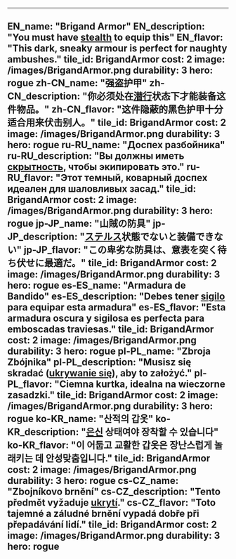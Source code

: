 ---

EN_name: "Brigand Armor"
EN_description: "You must have <u>stealth</u> to equip this"
EN_flavor: "This dark, sneaky armour is perfect for naughty ambushes."
tile_id: BrigandArmor
cost: 2
image: /images/BrigandArmor.png
durability: 3
hero: rogue
zh-CN_name: "强盗护甲"
zh-CN_description: "你必须处在<u>潜行</u>状态下才能装备这件物品。"
zh-CN_flavor: "这件隐蔽的黑色护甲十分适合用来伏击别人。"
tile_id: BrigandArmor
cost: 2
image: /images/BrigandArmor.png
durability: 3
hero: rogue
ru-RU_name: "Доспех разбойника"
ru-RU_description: "Вы должны иметь <u>скрытность</u>, чтобы экипировать это."
ru-RU_flavor: "Этот темный, коварный доспех идеален для шаловливых засад."
tile_id: BrigandArmor
cost: 2
image: /images/BrigandArmor.png
durability: 3
hero: rogue
jp-JP_name: "山賊の防具"
jp-JP_description: "<u>ステルス</u>状態でないと装備できない"
jp-JP_flavor: "この卑劣な防具は、意表を突く待ち伏せに最適だ。"
tile_id: BrigandArmor
cost: 2
image: /images/BrigandArmor.png
durability: 3
hero: rogue
es-ES_name: "Armadura de Bandido"
es-ES_description: "Debes tener <u>sigilo</u> para equipar esta armadura"
es-ES_flavor: "Esta armadura oscura y sigilosa es perfecta para emboscadas traviesas."
tile_id: BrigandArmor
cost: 2
image: /images/BrigandArmor.png
durability: 3
hero: rogue
pl-PL_name: "Zbroja Zbójnika"
pl-PL_description: "Musisz się skradać (<u>ukrywanie się</u>), aby to założyć."
pl-PL_flavor: "Ciemna kurtka, idealna na wieczorne zasadzki."
tile_id: BrigandArmor
cost: 2
image: /images/BrigandArmor.png
durability: 3
hero: rogue
ko-KR_name: "산적의 갑옷"
ko-KR_description: "<u>은신</u> 상태여야 장착할 수 있습니다"
ko-KR_flavor: "이 어둡고 교활한 갑옷은 장난스럽게 놀래키는 데 안성맞춤입니다."
tile_id: BrigandArmor
cost: 2
image: /images/BrigandArmor.png
durability: 3
hero: rogue
cs-CZ_name: "Zbojníkovo brnění"
cs-CZ_description: "Tento předmět vyžaduje <u>ukrytí</u>."
cs-CZ_flavor: "Toto tajemné a záludné brnění vypadá dobře při přepadávání lidí."
tile_id: BrigandArmor
cost: 2
image: /images/BrigandArmor.png
durability: 3
hero: rogue
---